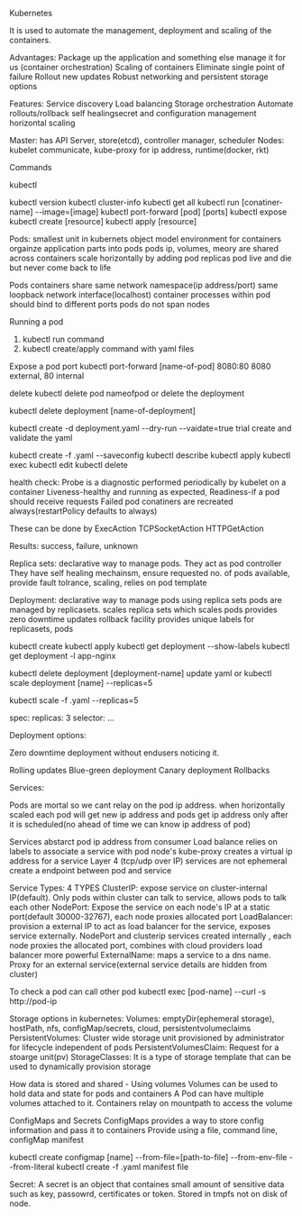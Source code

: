 Kubernetes

It is used to automate the management, deployment and scaling of the containers.

Advantages:
Package up the application and something else manage it for us (container orchestration)
Scaling of containers
Eliminate single point of failure
Rollout new updates
Robust networking and persistent storage options

Features:
Service discovery
Load balancing
Storage orchestration
Automate rollouts/rollback
self healingsecret and configuration management
horizontal scaling

Master: has API Server, store(etcd), controller manager, scheduler
Nodes: kubelet communicate, kube-proxy for ip address, runtime(docker, rkt)

Commands

kubectl

kubectl version
kubectl cluster-info
kubectl get all
kubectl run [conatiner-name] --image=[image]
kubectl port-forward [pod] [ports]
kubectl expose
kubectl create [resource]
kubectl apply [resource]

Pods:
smallest unit in kubernets object model
environment for containers
orgainze application parts into pods
pods ip, volumes, meory are shared across containers
scale horizontally by adding pod replicas
pod live and die but never come back to life

Pods containers share same network namespace(ip address/port)
same loopback network interface(localhost)
container processes within pod should bind to different ports
pods do not span nodes

Running a pod
1. kubectl run command
2. kubectl create/apply command with yaml files

Expose a pod port
kubectl port-forward [name-of-pod] 8080:80    8080 external, 80 internal

delete
kubectl delete pod nameofpod
or delete the deployment

kubectl delete deployment [name-of-deployment]

kubectl create -d deployment.yaml --dry-run --vaidate=true  trial create and validate the yaml

kubectl create -f .yaml --saveconfig
kubectl describe
kubectl apply
kubectl exec
kubectl edit
kubectl delete

health check:
Probe is a diagnostic performed periodically by kubelet on a container
Liveness-healthy and running as expected, Readiness-if a pod should receive requests
Failed pod conatiners are recreated always(restartPolicy defaults to always)

These can be done by
ExecAction
TCPSocketAction
HTTPGetAction

Results: success, failure, unknown



Replica sets: declarative way to manage pods. They act as pod controller
They have self healing mechainsm, ensure requested no. of pods available, provide fault tolrance, scaling, relies on pod template

Deployment: declarative way to manage pods using replica sets
pods are managed by replicasets.
scales replica sets which scales pods
provides zero downtime updates
rollback facility
provides unique labels for replicasets, pods

kubectl create
kubectl apply
kubectl get deployment --show-labels
kubectl get deployment -l app-nginx

kubectl delete deployment [deployment-name]
update yaml or kubectl scale deployment [name] --replicas=5

kubectl scale -f .yaml --replicas=5

spec:
    replicas: 3
    selector:
        ...

Deployment options:

Zero downtime deployment without endusers noticing it.

Rolling updates
Blue-green deployment
Canary deployment
Rollbacks



Services:

Pods are mortal so we cant relay on the pod ip address. when horizontally scaled each pod will get new ip address and pods get ip address only after it is scheduled(no ahead of time we can know ip address of pod)

Services abstarct pod ip address from consumer
Load balance
relies on labels to associate a service with pod
node's kube-proxy creates a virtual ip address for a service
Layer 4 (tcp/udp over IP)
services are not ephemeral
create a endpoint between pod and service

Service Types:
4 TYPES
ClusterIP: expose service on cluster-internal IP(default). Only pods within cluster can talk to service, allows pods to talk each other
NodePort: Expose the service on each node's IP at a static port(default 30000-32767), each node proxies allocated port
LoadBalancer: provision a external IP to act as  load balancer for the service, exposes service externally. NodePort and clusterip services created internally  , each node proxies the allocated port, combines with cloud providers load balancer more powerful
ExternalName: maps a service to a dns name. Proxy for an external service(external service details are hidden from cluster)

To check a pod can call other pod
kubectl exec [pod-name] --curl -s http://pod-ip


Storage options in kubernetes:
Volumes: emptyDir(ephemeral storage), hostPath, nfs, configMap/secrets, cloud, persistentvolumeclaims
PersistentVolumes: Cluster wide storage unit provisioned by administrator for lifecycle independent of pods
PersistentVolumesClaim: Request for a stoarge unit(pv)
StorageClasses: It is a type of storage template that can be used to dynamically provision storage

How data is stored and shared - Using volumes
Volumes can be used to hold data and state for pods and containers
A Pod can have multiple volumes attached to it.
Containers relay on mountpath to access the volume



ConfigMaps and Secrets
ConfigMaps provides a way to store config information and pass it to containers
Provide using a file, command line, configMap manifest

kubectl create configmap [name] --from-file=[path-to-file]
                                --from-env-file
                                --from-literal
kubectl create -f .yaml         manifest file

Secret: A secret is an object that containes small amount of sensitive data such as key, passowrd, certificates or token.
Stored in tmpfs not on disk of node.